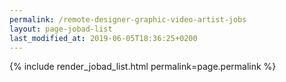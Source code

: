 ```yaml
---
permalink: /remote-designer-graphic-video-artist-jobs
layout: page-jobad-list
last_modified_at: 2019-06-05T18:36:25+0200
---
```

{% include render_jobad_list.html permalink=page.permalink %}
